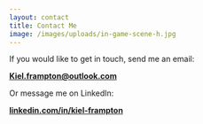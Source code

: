 ```yaml
---
layout: contact
title: Contact Me
image: /images/uploads/in-game-scene-h.jpg
---
```

If you would like to get in touch, send me an email: 

**[Kiel.frampton@outlook.com](mailto:Kiel.frampton@outlook.com)**

Or message me on LinkedIn:

**[linkedin.com/in/kiel-frampton](https://linkedin.com/in/kiel-frampton)**
